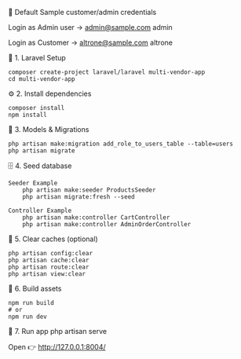 👤 Default Sample customer/admin credentials

Login as Admin user →
admin@sample.com
admin

Login as Customer →
altrone@sample.com
altrone

🧩 1. Laravel Setup

    composer create-project laravel/laravel multi-vendor-app
    cd multi-vendor-app
    
⚙️ 2. Install dependencies

    composer install
    npm install

🔑 3. Models & Migrations 

    php artisan make:migration add_role_to_users_table --table=users
    php artisan migrate

🗄️ 4. Seed database

    Seeder Example
        php artisan make:seeder ProductsSeeder 
        php artisan migrate:fresh --seed
        
    Controller Example
        php artisan make:controller CartController
        php artisan make:controller AdminOrderController

🧹 5. Clear caches (optional)

    php artisan config:clear
    php artisan cache:clear
    php artisan route:clear
    php artisan view:clear


🧱 6. Build assets

    npm run build
    # or
    npm run dev

🚀 7. Run app
    php artisan serve


Open 👉 http://127.0.0.1:8004/
